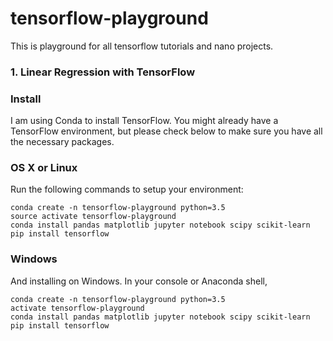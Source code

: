 # tensorflow-playground

This is playground for all tensorflow tutorials and nano projects. 

### 1. Linear Regression with TensorFlow

### Install
I am using Conda to install TensorFlow. You might already have a TensorFlow environment, but please check below to make sure you have all the necessary packages.

### OS X or Linux
Run the following commands to setup your environment:

```
conda create -n tensorflow-playground python=3.5
source activate tensorflow-playground
conda install pandas matplotlib jupyter notebook scipy scikit-learn
pip install tensorflow
```

### Windows
And installing on Windows. In your console or Anaconda shell,

```
conda create -n tensorflow-playground python=3.5
activate tensorflow-playground
conda install pandas matplotlib jupyter notebook scipy scikit-learn
pip install tensorflow
```
